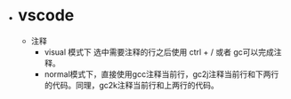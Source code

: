 - # vscode
	- 注释
		- visual 模式下 选中需要注释的行之后使用 ctrl + / 或者 gc可以完成注释。
		- normal模式下，直接使用gcc注释当前行，gc2j注释当前行和下两行的代码。同理，gc2k注释当前行和上两行的代码。